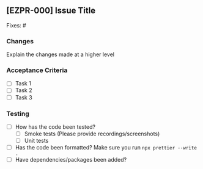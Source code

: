 ## [EZPR-000] Issue Title

<!--- Please add in the issue number this PR is fixing below. If an issue does not exist, create one! --->

Fixes: #

### Changes

Explain the changes made at a higher level

### Acceptance Criteria

- [ ] Task 1
- [ ] Task 2
- [ ] Task 3

### Testing

- [ ] How has the code been tested?
  - [ ] Smoke tests (Please provide recordings/screenshots)
  - [ ] Unit tests
- [ ] Has the code been formatted? Make sure you run `npx prettier --write .`
- [ ] Have dependencies/packages been added?
